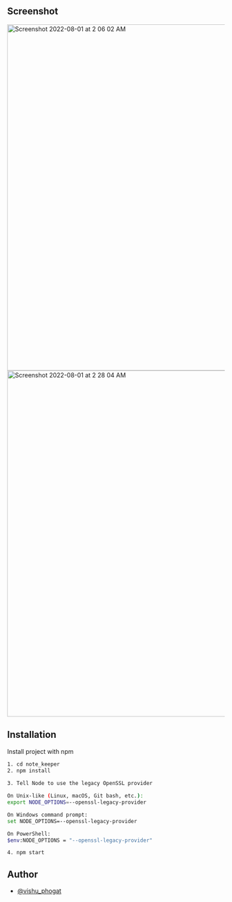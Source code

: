 ## Screenshot

<img width="800" alt="Screenshot 2022-08-01 at 2 06 02 AM" src="https://user-images.githubusercontent.com/67600291/182045068-a505c28a-996c-463a-bb0c-45acc5de9c93.png">


<img width="800" alt="Screenshot 2022-08-01 at 2 28 04 AM" src="https://user-images.githubusercontent.com/67600291/182045110-5b40b6d7-e74b-4f35-ba5e-58df35367ae2.png">

## Installation

Install project with npm

```bash
1. cd note_keeper
2. npm install
   
3. Tell Node to use the legacy OpenSSL provider

On Unix-like (Linux, macOS, Git bash, etc.):
export NODE_OPTIONS=--openssl-legacy-provider

On Windows command prompt:
set NODE_OPTIONS=--openssl-legacy-provider

On PowerShell:
$env:NODE_OPTIONS = "--openssl-legacy-provider"

4. npm start
```

## Author

- [@vishu_phogat](https://github.com/Vishu-phogat)
